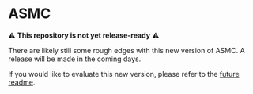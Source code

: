 # ASMC

:warning: **This repository is not yet release-ready** :warning:

There are likely still some rough edges with this new version of ASMC.
A release will be made in the coming days.

If you would like to evaluate this new version, please refer to the [future readme](./README_future.md).
